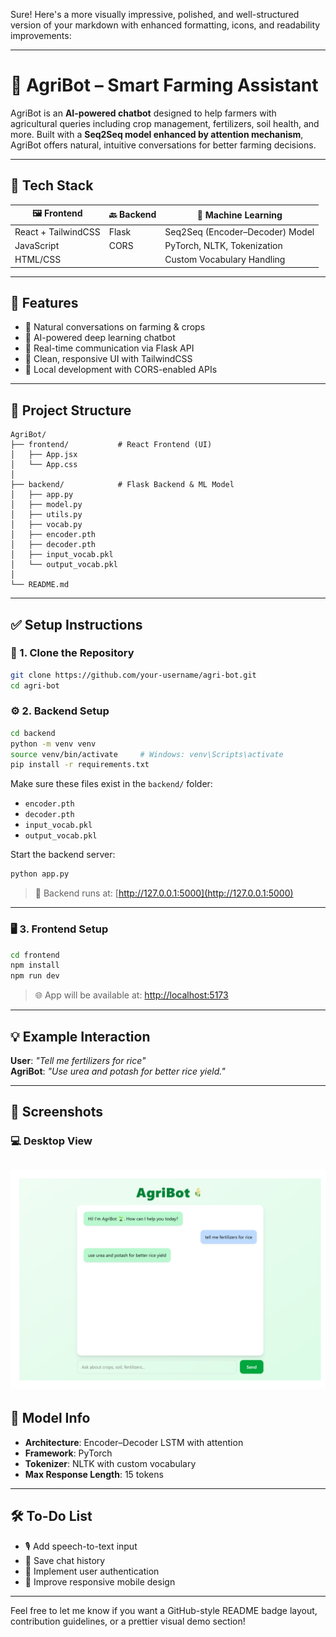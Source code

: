 Sure! Here's a more visually impressive, polished, and well-structured version of your markdown with enhanced formatting, icons, and readability improvements:

---

# 🌾 **AgriBot – Smart Farming Assistant**

AgriBot is an **AI-powered chatbot** designed to help farmers with agricultural queries including crop management, fertilizers, soil health, and more. Built with a **Seq2Seq model enhanced by attention mechanism**, AgriBot offers natural, intuitive conversations for better farming decisions.

---

## 🔧 **Tech Stack**

| 🖼 Frontend            | 🔙 Backend | 🧠 Machine Learning               |
|------------------------|------------|----------------------------------|
| React + TailwindCSS    | Flask      | Seq2Seq (Encoder–Decoder) Model |
| JavaScript             | CORS       | PyTorch, NLTK, Tokenization     |
| HTML/CSS               |            | Custom Vocabulary Handling      |

---

## 🚀 **Features**

- 💬 Natural conversations on farming & crops  
- 🧠 AI-powered deep learning chatbot  
- 🔄 Real-time communication via Flask API  
- 🎨 Clean, responsive UI with TailwindCSS  
- 🔌 Local development with CORS-enabled APIs  

---

## 📁 **Project Structure**

```
AgriBot/
├── frontend/           # React Frontend (UI)
│   ├── App.jsx
│   └── App.css
│
├── backend/            # Flask Backend & ML Model
│   ├── app.py
│   ├── model.py
│   ├── utils.py
│   ├── vocab.py
│   ├── encoder.pth
│   ├── decoder.pth
│   ├── input_vocab.pkl
│   └── output_vocab.pkl
│
└── README.md
```

---

## ✅ **Setup Instructions**

### 🧪 1. Clone the Repository

```bash
git clone https://github.com/your-username/agri-bot.git
cd agri-bot
```

### ⚙️ 2. Backend Setup

```bash
cd backend
python -m venv venv
source venv/bin/activate     # Windows: venv\Scripts\activate
pip install -r requirements.txt
```

Make sure these files exist in the `backend/` folder:
- `encoder.pth`
- `decoder.pth`
- `input_vocab.pkl`
- `output_vocab.pkl`

Start the backend server:
```bash
python app.py
```
> 🔗 Backend runs at: [http://127.0.0.1:5000](http://127.0.0.1:5000)

---

### 🖥️ 3. Frontend Setup

```bash
cd frontend
npm install
npm run dev
```
> 🌐 App will be available at: [http://localhost:5173](http://localhost:5173)

---

## 💡 **Example Interaction**

**User**: _"Tell me fertilizers for rice"_  
**AgriBot**: _"Use urea and potash for better rice yield."_

---

## 📸 **Screenshots**

### 💻 Desktop View  
![alt img](result.png)
---

## 🧠 **Model Info**

- **Architecture**: Encoder–Decoder LSTM with attention
- **Framework**: PyTorch
- **Tokenizer**: NLTK with custom vocabulary
- **Max Response Length**: 15 tokens

---

## 🛠 **To-Do List**

- 🎙️ Add speech-to-text input  
- 💾 Save chat history  
- 🔐 Implement user authentication  
- 📱 Improve responsive mobile design  

---

Feel free to let me know if you want a GitHub-style README badge layout, contribution guidelines, or a prettier visual demo section!